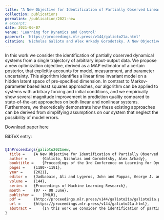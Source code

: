 ```yaml
---
title: "A New Objective for Identification of Partially Observed Linear Time-Invariant Dynamical Systems from Input-Output Data"
collection: publications
permalink: /publication/2021-new
# excerpt:
date: 2021-06-07
venue: 'Learning for Dynamics and Control'
paperurl: 'https://proceedings.mlr.press/v144/galioto21a.html'
citation: 'Nicholas Galioto and Alex Arkady Gorodetsky. A New Objective for Identification of Partially Observed Linear Time-Invariant Dynamical Systems from Input-Output Data. In <i>Learning for Dynamics and Control</i>, pages 1180--1191. PMLR, 2021.'
---
```


In this work we consider the identification of partially observed dynamical systems from a single trajectory of arbitrary input-output data. We propose a new optimization objective, derived as a MAP estimator of a certain posterior, that explicitly accounts for model, measurement, and parameter uncertainty. This algorithm identifies a linear time invariant model on a hidden latent space of pre-specified dimension. In contrast to Markov-parameter based least squares approaches, our algorithm can be applied to systems with arbitrary forcing and initial conditions, and we empirically show several magnitude improvement in prediction quality compared to state-of-the-art approaches on both linear and nonlinear systems. Furthermore, we theoretically demonstrate how these existing approaches can be derived from simplifying assumptions on our system that neglect the possibility of model errors.

[Download paper here](http://ngalioto.github.io/files/galioto2021new.pdf)

BibTeX entry:
```bibtex

@InProceedings{galioto2021new,
  title = 	 {A New Objective for Identification of Partially Observed Linear Time-Invariant Dynamical Systems from Input-Output Data},
  author =       {Galioto, Nicholas and Gorodetsky, Alex Arkady},
  booktitle = 	 {Proceedings of the 3rd Conference on Learning for Dynamics and Control},
  pages = 	 {1180--1191},
  year = 	 {2021},
  editor = 	 {Jadbabaie, Ali and Lygeros, John and Pappas, George J. and A.&nbsp;Parrilo, Pablo and Recht, Benjamin and Tomlin, Claire J. and Zeilinger, Melanie N.},
  volume = 	 {144},
  series = 	 {Proceedings of Machine Learning Research},
  month = 	 {07 -- 08 June},
  publisher =    {PMLR},
  pdf = 	 {http://proceedings.mlr.press/v144/galioto21a/galioto21a.pdf},
  url = 	 {https://proceedings.mlr.press/v144/galioto21a.html},
  abstract = 	 {In this work we consider the identification of partially observed dynamical systems from a single trajectory of arbitrary input-output data. We propose a new optimization objective, derived as a MAP estimator of a certain posterior, that explicitly accounts for model, measurement, and parameter uncertainty. This algorithm identifies a linear time invariant model on a hidden latent space of pre-specified dimension. In contrast to Markov-parameter based least squares approaches, our algorithm can be applied to systems with arbitrary forcing and initial conditions, and we empirically show several magnitude improvement in prediction quality compared to state-of-the-art approaches on both linear and nonlinear systems. Furthermore, we theoretically demonstrate how these existing approaches can be derived from simplifying assumptions on our system that neglect the possibility of model errors.}
}

```